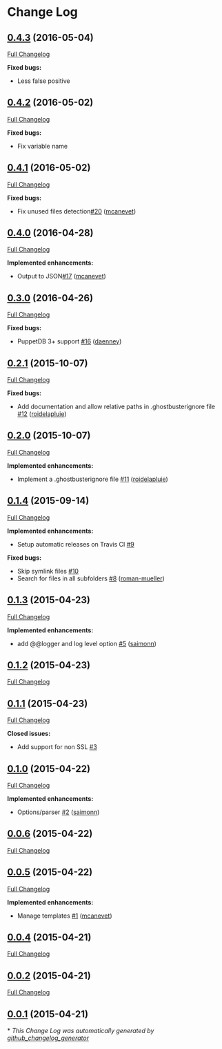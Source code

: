 # Change Log

## [0.4.3](https://rubygems.org/gems/puppet-ghostbuster/versions/0.4.3) (2016-05-04)
[Full Changelog](https://github.com/camptocamp/puppet-ghostbuster/compare/0.4.2...0.4.3)

**Fixed bugs:**

- Less false positive

## [0.4.2](https://rubygems.org/gems/puppet-ghostbuster/versions/0.4.2) (2016-05-02)
[Full Changelog](https://github.com/camptocamp/puppet-ghostbuster/compare/0.4.1...0.4.2)

**Fixed bugs:**

- Fix variable name

## [0.4.1](https://rubygems.org/gems/puppet-ghostbuster/versions/0.4.1) (2016-05-02)
[Full Changelog](https://github.com/camptocamp/puppet-ghostbuster/compare/0.4.0...0.4.1)

**Fixed bugs:**

- Fix unused files detection[\#20](https://github.com/camptocamp/puppet-ghostbuster/pull/20) ([mcanevet](https://github.com/mcanevet))

## [0.4.0](https://rubygems.org/gems/puppet-ghostbuster/versions/0.4.0) (2016-04-28)
[Full Changelog](https://github.com/camptocamp/puppet-ghostbuster/compare/0.3.0...0.4.0)

**Implemented enhancements:**

- Output to JSON[\#17](https://github.com/camptocamp/puppet-ghostbuster/pull/17) ([mcanevet](https://github.com/mcanevet))

## [0.3.0](https://rubygems.org/gems/puppet-ghostbuster/versions/0.3.0) (2016-04-26)
[Full Changelog](https://github.com/camptocamp/puppet-ghostbuster/compare/0.2.1...0.3.0)

**Fixed bugs:**

- PuppetDB 3+ support [\#16](https://github.com/camptocamp/puppet-ghostbuster/pull/16) ([daenney](https://github.com/daenney))

## [0.2.1](https://rubygems.org/gems/puppet-ghostbuster/versions/0.2.1) (2015-10-07)
[Full Changelog](https://github.com/camptocamp/puppet-ghostbuster/compare/0.2.0...0.2.1)

**Fixed bugs:**

- Add documentation and allow relative paths in .ghostbusterignore file [\#12](https://github.com/camptocamp/puppet-ghostbuster/pull/12) ([roidelapluie](https://github.com/roidelapluie))

## [0.2.0](https://rubygems.org/gems/puppet-ghostbuster/versions/0.2.0) (2015-10-07)
[Full Changelog](https://github.com/camptocamp/puppet-ghostbuster/compare/0.1.4...0.2.0)

**Implemented enhancements:**

- Implement a .ghostbusterignore file [\#11](https://github.com/camptocamp/puppet-ghostbuster/pull/11) ([roidelapluie](https://github.com/roidelapluie))

## [0.1.4](https://rubygems.org/gems/puppet-ghostbuster/versions/0.1.4) (2015-09-14)
[Full Changelog](https://github.com/camptocamp/puppet-ghostbuster/compare/0.1.3...0.1.4)

**Implemented enhancements:**

- Setup automatic releases on Travis CI [\#9](https://github.com/camptocamp/puppet-ghostbuster/issues/9)

**Fixed bugs:**

- Skip symlink files [\#10](https://github.com/camptocamp/puppet-ghostbuster/issues/10)
- Search for files in all subfolders [\#8](https://github.com/camptocamp/puppet-ghostbuster/pull/8) ([roman-mueller](https://github.com/roman-mueller))

## [0.1.3](https://rubygems.org/gems/puppet-ghostbuster/versions/0.1.3) (2015-04-23)
[Full Changelog](https://github.com/camptocamp/puppet-ghostbuster/compare/0.1.2...0.1.3)

**Implemented enhancements:**

- add @@logger and log level option [\#5](https://github.com/camptocamp/puppet-ghostbuster/pull/5) ([saimonn](https://github.com/saimonn))

## [0.1.2](https://rubygems.org/gems/puppet-ghostbuster/versions/0.1.2) (2015-04-23)
[Full Changelog](https://github.com/camptocamp/puppet-ghostbuster/compare/0.1.1...0.1.2)

## [0.1.1](https://rubygems.org/gems/puppet-ghostbuster/versions/0.1.1) (2015-04-23)
[Full Changelog](https://github.com/camptocamp/puppet-ghostbuster/compare/0.1.0...0.1.1)

**Closed issues:**

- Add support for non SSL [\#3](https://github.com/camptocamp/puppet-ghostbuster/issues/3)

## [0.1.0](https://rubygems.org/gems/puppet-ghostbuster/versions/0.1.0) (2015-04-22)
[Full Changelog](https://github.com/camptocamp/puppet-ghostbuster/compare/0.0.6...0.1.0)

**Implemented enhancements:**

- Options/parser [\#2](https://github.com/camptocamp/puppet-ghostbuster/pull/2) ([saimonn](https://github.com/saimonn))

## [0.0.6](https://rubygems.org/gems/puppet-ghostbuster/versions/0.0.6) (2015-04-22)
[Full Changelog](https://github.com/camptocamp/puppet-ghostbuster/compare/0.0.5...0.0.6)

## [0.0.5](https://rubygems.org/gems/puppet-ghostbuster/versions/0.0.5) (2015-04-22)
[Full Changelog](https://github.com/camptocamp/puppet-ghostbuster/compare/0.0.4...0.0.5)

**Implemented enhancements:**

- Manage templates [\#1](https://github.com/camptocamp/puppet-ghostbuster/pull/1) ([mcanevet](https://github.com/mcanevet))

## [0.0.4](https://rubygems.org/gems/puppet-ghostbuster/versions/0.0.4) (2015-04-21)
[Full Changelog](https://github.com/camptocamp/puppet-ghostbuster/compare/0.0.2...0.0.4)

## [0.0.2](https://rubygems.org/gems/puppet-ghostbuster/versions/0.0.2) (2015-04-21)
[Full Changelog](https://github.com/camptocamp/puppet-ghostbuster/compare/0.0.1...0.0.2)

## [0.0.1](https://rubygems.org/gems/puppet-ghostbuster/versions/0.0.1) (2015-04-21)


\* *This Change Log was automatically generated by [github_changelog_generator](https://github.com/skywinder/Github-Changelog-Generator)*
